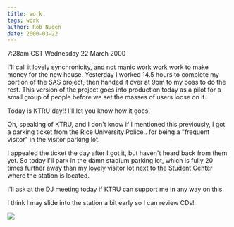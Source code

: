 ```yaml
---
title: work
tags: work
author: Rob Nugen
date: 2000-03-22
---
```


<title></title>
<p class=date>7:28am CST Wednesday 22 March 2000</p>

<p>I'll call it lovely synchronicity, and not manic work work work to
make money for the new house.  Yesterday I worked 14.5 hours to
complete my portion of the SAS project, then handed it over at 9pm to
my boss to do the rest.  This version of the project goes into
production today as a pilot for a small group of people before we set
the masses of users loose on it.

<p>Today is KTRU day!! I'll let you know how it goes.

<p>Oh, speaking of KTRU, and I don't know if I mentioned this
previously, I got a parking ticket from the Rice University
Police.. for being a "frequent visitor" in the visitor parking lot.

<p>I appealed the ticket the day after I got it, but haven't heard
back from them yet.  So today I'll park in the damn stadium parking
lot, which is fully 20 times further away than my lovely visitor lot
next to the Student Center where the station is located.

<p>I'll ask at the DJ meeting today if KTRU can support me in any way on this.

<p>I think I may slide into the station a bit early so I can review CDs!

<p><img src='/images/rob/wL-ROB.gif'>

